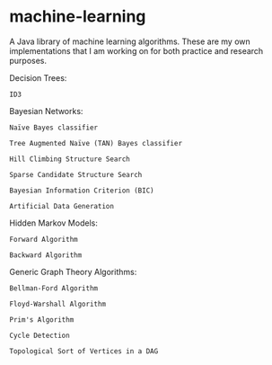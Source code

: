 machine-learning
================

A Java library of machine learning algorithms.  These are my own implementations that I am working on for both practice and research purposes.

Decision Trees:
   
    ID3
    
Bayesian Networks:
   
    Naïve Bayes classifier
    
    Tree Augmented Naïve (TAN) Bayes classifier
    
    Hill Climbing Structure Search
    
    Sparse Candidate Structure Search
    
    Bayesian Information Criterion (BIC)
    
    Artificial Data Generation
    
Hidden Markov Models:

    Forward Algorithm
    
    Backward Algorithm
    
Generic Graph Theory Algorithms:
    
    Bellman-Ford Algorithm
    
    Floyd-Warshall Algorithm
    
    Prim's Algorithm
    
    Cycle Detection
    
    Topological Sort of Vertices in a DAG
    


